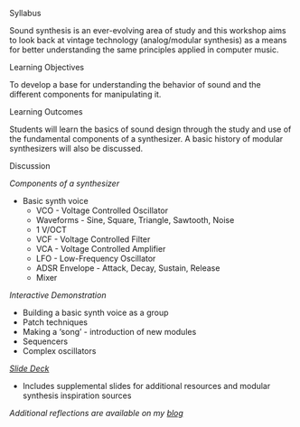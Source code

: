 Syllabus

Sound synthesis is an ever-evolving area of study and this workshop aims to look back at vintage technology (analog/modular synthesis) as a means for better understanding the same principles applied in computer music.  

Learning Objectives

To develop a base for understanding the behavior of sound and the different components for manipulating it.

Learning Outcomes

Students will learn the basics of sound design through the study and use of the fundamental components of a synthesizer.  A basic history of modular synthesizers will also be discussed. 

Discussion

*Components of a synthesizer*
* Basic synth voice
  * VCO - Voltage Controlled Oscillator
  * Waveforms - Sine, Square, Triangle, Sawtooth, Noise
  * 1 V/OCT
  * VCF - Voltage Controlled Filter
  * VCA - Voltage Controlled Amplifier
  * LFO - Low-Frequency Oscillator
  * ADSR Envelope - Attack, Decay, Sustain, Release
  * Mixer

*Interactive Demonstration*

* Building a basic synth voice as a group
* Patch techniques
* Making a ‘song’ - introduction of new modules
* Sequencers
* Complex oscillators

*[Slide Deck](https://docs.google.com/presentation/d/1CIBPHpWxtBqkBPF-EqB7Z3vM2kxyC-m_o2yyz2ksu0s/edit#slide=id.gc6f90357f_0_0)*
* Includes supplemental slides for additional resources and modular synthesis inspiration sources

*Additional reflections are available on my [blog](https://jessesimpson.tumblr.com/post/173173552179/signal-to-sound-workshop)*

